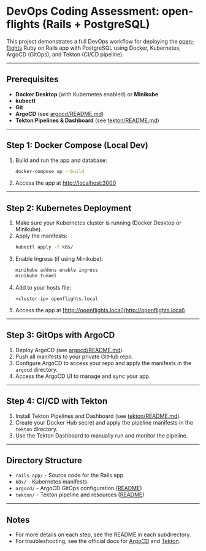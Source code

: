 # DevOps Coding Assessment: open-flights (Rails + PostgreSQL)

This project demonstrates a full DevOps workflow for deploying the [open-flights](https://github.com/zayneio/open-flights) Ruby on Rails app with PostgreSQL using Docker, Kubernetes, ArgoCD (GitOps), and Tekton (CI/CD pipeline).

---

## Prerequisites
- **Docker Desktop** (with Kubernetes enabled) or **Minikube**
- **kubectl**
- **Git**
- **ArgoCD** (see [argocd/README.md](./argocd/README.md))
- **Tekton Pipelines & Dashboard** (see [tekton/README.md](./tekton/README.md))

---

## Step 1: Docker Compose (Local Dev)

1. Build and run the app and database:
   ```sh
   docker-compose up --build
   ```
2. Access the app at [http://localhost:3000](http://localhost:3000)

---

## Step 2: Kubernetes Deployment

1. Make sure your Kubernetes cluster is running (Docker Desktop or Minikube).
2. Apply the manifests:
   ```sh
   kubectl apply -f k8s/
   ```
3. Enable Ingress (if using Minikube):
   ```sh
   minikube addons enable ingress
   minikube tunnel
   ```
4. Add to your hosts file:
   ```
   <cluster-ip> openflights.local
   ```
5. Access the app at [http://openflights.local](http://openflights.local)

---

## Step 3: GitOps with ArgoCD

1. Deploy ArgoCD (see [argocd/README.md](./argocd/README.md)).
2. Push all manifests to your private GitHub repo.
3. Configure ArgoCD to access your repo and apply the manifests in the `argocd` directory.
4. Access the ArgoCD UI to manage and sync your app.

---

## Step 4: CI/CD with Tekton

1. Install Tekton Pipelines and Dashboard (see [tekton/README.md](./tekton/README.md)).
2. Create your Docker Hub secret and apply the pipeline manifests in the `tekton` directory.
3. Use the Tekton Dashboard to manually run and monitor the pipeline.

---

## Directory Structure
- `rails-app/` - Source code for the Rails app
- `k8s/` - Kubernetes manifests
- `argocd/` - ArgoCD GitOps configuration ([README](./argocd/README.md))
- `tekton/` - Tekton pipeline and resources ([README](./tekton/README.md))

---

## Notes
- For more details on each step, see the README in each subdirectory.
- For troubleshooting, see the official docs for [ArgoCD](https://argo-cd.readthedocs.io/en/stable/) and [Tekton](https://tekton.dev/docs/). 
